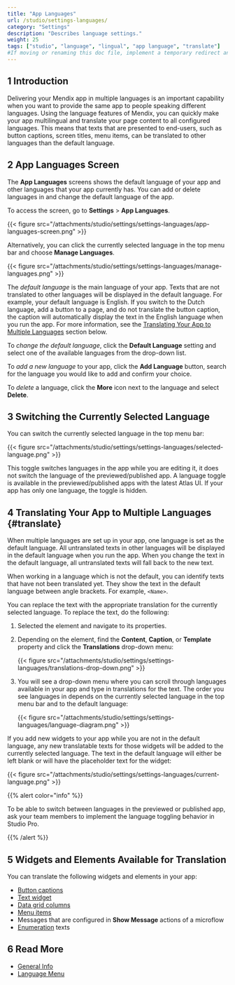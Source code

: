 ```yaml
---
title: "App Languages"
url: /studio/settings-languages/
category: "Settings"
description: "Describes language settings."
weight: 25
tags: ["studio", "language", "lingual", "app language", "translate"]
#If moving or renaming this doc file, implement a temporary redirect and let the respective team know they should update the URL in the product. See Mapping to Products for more details.
---
```


## 1 Introduction 

Delivering your Mendix app in multiple languages is an important capability when you want to provide the same app to people speaking different languages. Using the language features of Mendix, you can quickly make your app multilingual and translate your page content to all configured languages. This means that texts that are presented to end-users, such as button captions, screen titles, menu items, can be translated to other languages than the default language.  

## 2 App Languages Screen

The **App Languages** screens shows the default language of your app and other languages that your app currently has. You can add or delete languages in and change the default language of the app.

To access the screen, go to **Settings** > **App Languages**.  

{{< figure src="/attachments/studio/settings/settings-languages/app-languages-screen.png" >}}

Alternatively, you can click the currently selected language in the top menu bar and choose **Manage Languages**. 

{{< figure src="/attachments/studio/settings/settings-languages/manage-languages.png" >}}

The *default language* is the main language of your app. Texts that are not translated to other languages will be displayed in the default language. For example, your default language is English. If you switch to the Dutch language, add a button to a page, and do not translate the button caption, the caption will automatically display the text in the English language when you run the app. For more information, see the [Translating Your App to Multiple Languages](#translate) section below. 

To *change the default language*, click the **Default Language** setting and select one of the available languages from the drop-down list.

To *add a new language* to your app, click the **Add Language** button, search for the language you would like to add and confirm your choice.

To *delete* a language, click the **More** icon next to the language and select **Delete**.

## 3 Switching the Currently Selected Language

You can switch the currently selected language in the top menu bar:

{{< figure src="/attachments/studio/settings/settings-languages/selected-language.png" >}}

This toggle switches languages in the app while you are editing it, it does not switch the language of the previewed/published app. A language toggle is available in the previewed/published apps with the latest Atlas UI. If your app has only one language, the toggle is hidden. 

## 4 Translating Your App to Multiple Languages {#translate}

When multiple languages are set up in your app, one language is set as the default language. All untranslated texts in other languages will be displayed in the default language when you run the app. When you change the text in the default language, all untranslated texts will fall back to the new text. 

When working in a language which is not the default, you can identify texts that have not been translated yet. They show the text in the default language between angle brackets. For example, `<Name>`. 

You can replace the text with the appropriate translation for the currently selected language. To replace the text, do the following:

1. Selected the element and navigate to its properties.

2. Depending on the element, find the **Content**, **Caption**, or **Template** property and click the **Translations** drop-down menu:

   {{< figure src="/attachments/studio/settings/settings-languages/translations-drop-down.png" >}}

3. You will see a drop-down menu where you can scroll through languages available in your app and type in translations for the text. The order you see languages in depends on the currently selected language in the top menu bar and to the default language:

   {{< figure src="/attachments/studio/settings/settings-languages/language-diagram.png" >}}   

If you add new widgets to your app while you are not in the default language, any new translatable texts for those widgets will be added to the currently selected language. The text in the default language will either be left blank or will have the placeholder text for the widget:

{{< figure src="/attachments/studio/settings/settings-languages/current-language.png" >}}   

{{% alert color="info" %}}

To be able to switch between languages in the previewed or published app, ask your team members to implement the language toggling behavior in Studio Pro.

{{% /alert %}}

## 5 Widgets and Elements Available for Translation

You can translate the following widgets and elements in your app:

* [Button captions](/studio/page-editor-widgets-buttons/#general)
* [Text widget](/studio/page-editor-widgets-text/#content)
* [Data grid columns](/studio/page-editor-data-grid/#grid-columns)
* [Menu items](/studio/navigation/#properties-of-menu-items)
* Messages that are configured in **Show Message** actions of a microflow
* [Enumeration](/studio/domain-models-enumeration/) texts

## 6 Read More

* [General Info](/studio/general/)
* [Language Menu](/refguide/translatable-texts/)
